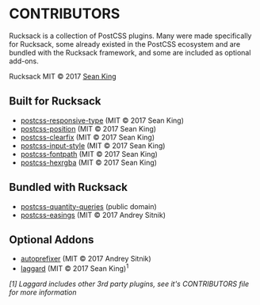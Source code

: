 # CONTRIBUTORS
Rucksack is a collection of PostCSS plugins. Many were made specifically for Rucksack, some already existed in the PostCSS ecosystem and are bundled with the Rucksack framework, and some are included as optional add-ons.

Rucksack MIT © 2017 [Sean King](https://twitter.com/seaneking)

## Built for Rucksack

- [postcss-responsive-type][postcss-responsive-type] (MIT © 2017 Sean King)
- [postcss-position][postcss-position] (MIT © 2017 Sean King)
- [postcss-clearfix][postcss-clearfix] (MIT © 2017 Sean King)
- [postcss-input-style][postcss-input-style] (MIT © 2017 Sean King)
- [postcss-fontpath][postcss-fontpath] (MIT © 2017 Sean King)
- [postcss-hexrgba][postcss-hexrgba] (MIT © 2017 Sean King)

## Bundled with Rucksack

- [postcss-quantity-queries][postcss-quantity-queries] (public domain)
- [postcss-easings][postcss-easings] (MIT © 2017 Andrey Sitnik)

## Optional Addons

- [autoprefixer][autoprefixer] (MIT © 2017 Andrey Sitnik)
- [laggard][laggard] (MIT © 2017 Sean King)<sup>1</sup>

_[1] Laggard includes other 3rd party plugins, see it's CONTRIBUTORS file for more information_

[postcss-responsive-type]: https://github.com/seaneking/postcss-responsive-type
[postcss-position]: https://github.com/seaneking/postcss-position
[postcss-clearfix]: https://github.com/seaneking/postcss-clearfix
[postcss-input-style]: https://github.com/seaneking/postcss-input-style
[postcss-fontpath]: https://github.com/seaneking/postcss-fontpath
[postcss-hexrgba]: https://github.com/seaneking/postcss-hexrgba

[postcss-quantity-queries]: https://github.com/pascalduez/postcss-quantity-queries
[postcss-easings]: https://github.com/postcss/postcss-easings

[autoprefixer]: https://github.com/postcss/autoprefixer
[laggard]: https://github.com/seaneking/laggard
